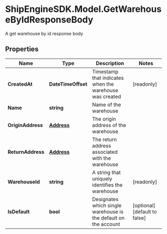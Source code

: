 # ShipEngineSDK.Model.GetWarehouseByIdResponseBody
A get warehouse by id response body

## Properties

Name | Type | Description | Notes
------------ | ------------- | ------------- | -------------
**CreatedAt** | **DateTimeOffset** | Timestamp that indicates when the warehouse was created | [readonly] 
**Name** | **string** | Name of the warehouse | 
**OriginAddress** | [**Address**](Address.md) | The origin address of the warehouse | 
**ReturnAddress** | [**Address**](Address.md) | The return address associated with the warehouse | 
**WarehouseId** | **string** | A string that uniquely identifies the warehouse | [readonly] 
**IsDefault** | **bool** | Designates which single warehouse is the default on the account | [optional] [default to false]

